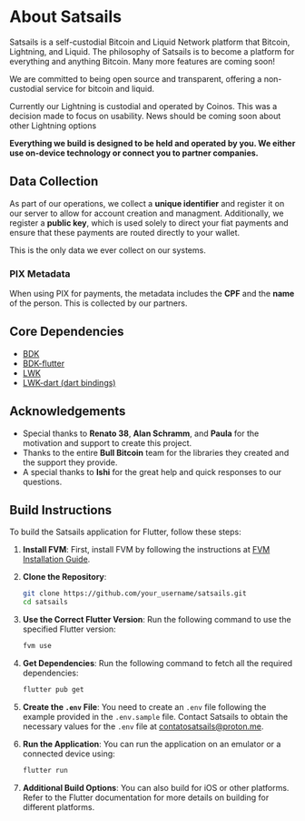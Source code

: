
# About Satsails

Satsails is a self-custodial Bitcoin and Liquid Network platform that Bitcoin, Lightning, and Liquid. The philosophy of Satsails is to become a platform for everything and anything Bitcoin. Many more features are coming soon!

We are committed to being open source and transparent, offering a non-custodial service for bitcoin and liquid.

Currently our Lightning is custodial and operated by Coinos. This was a decision made to focus on usability. News should be coming soon about other Lightning options

**Everything we build is designed to be held and operated by you. We either use on-device technology or connect you to partner companies.**

## Data Collection

As part of our operations, we collect a **unique identifier** and register it on our server to allow for account creation and managment. Additionally, we register a **public key**, which is used solely to direct your fiat payments and ensure that these payments are routed directly to your wallet.

This is the only data we ever collect on our systems.

### PIX Metadata

When using PIX for payments, the metadata includes the **CPF** and the **name** of the person. This is collected by our partners.

## Core Dependencies

- [BDK](https://github.com/bitcoindevkit/bdk)
- [BDK-flutter](https://github.com/LtbLightning/bdk-flutter)
- [LWK](https://github.com/Blockstream/lwk)
- [LWK-dart (dart bindings)](https://github.com/SatoshiPortal/lwk-dart)

## Acknowledgements

- Special thanks to **Renato 38**, **Alan Schramm**, and **Paula** for the motivation and support to create this project.
- Thanks to the entire **Bull Bitcoin** team for the libraries they created and the support they provide.
- A special thanks to **Ishi** for the great help and quick responses to our questions.

## Build Instructions

To build the Satsails application for Flutter, follow these steps:

1. **Install FVM**:
   First, install FVM by following the instructions at [FVM Installation Guide](https://fvm.app/documentation/getting-started/installation).

2. **Clone the Repository**:
   ```bash
   git clone https://github.com/your_username/satsails.git
   cd satsails
   ```

3. **Use the Correct Flutter Version**:
   Run the following command to use the specified Flutter version:
   ```bash
   fvm use
   ```

4. **Get Dependencies**:
   Run the following command to fetch all the required dependencies:
   ```bash
   flutter pub get
   ```

5. **Create the `.env` File**:
   You need to create an `.env` file following the example provided in the `.env.sample` file. Contact Satsails to obtain the necessary values for the `.env` file at [contatosatsails@proton.me](mailto:contatosatsails@proton.me).

6. **Run the Application**:
   You can run the application on an emulator or a connected device using:
   ```bash
   flutter run
   ```

7. **Additional Build Options**:
   You can also build for iOS or other platforms. Refer to the Flutter documentation for more details on building for different platforms.

